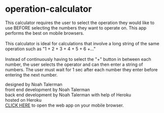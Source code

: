 # operation-calculator
This calculator requires the user to select the operation they would like to use BEFORE selecting the numbers they want to operate on. This app performs the best on mobile browsers.
 <br>
 <br>
This calculator is ideal for calculations that involve a long string of the same operation such as "1 + 2 + 3 + 4 + 5 + 6 +..."
<br>
<br>
Instead of continuously having to select the "+" button in between each number, the user selects the operator and can then enter a string of numbers. The user must wait for 1 sec after each number they enter before entering the next number.

designed by Noah Talerman <br>
front end development by Noah Talerman <br>
back end development by Noah Talerman with help of Heroku <br>
hosted on Heroku <br>
[CLICK HERE](https://ez-calc.herokuapp.com/) to open the web app on your mobile browser.
